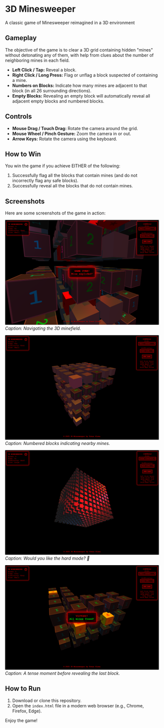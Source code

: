 # 3D Minesweeper

A classic game of Minesweeper reimagined in a 3D environment

## Gameplay

The objective of the game is to clear a 3D grid containing hidden "mines" without detonating any of them, with help from clues about the number of neighboring mines in each field.

- **Left Click / Tap:** Reveal a block.
- **Right Click / Long Press:** Flag or unflag a block suspected of containing a mine.
- **Numbers on Blocks:** Indicate how many mines are adjacent to that block (in all 26 surrounding directions).
- **Empty Blocks:** Revealing an empty block will automatically reveal all adjacent empty blocks and numbered blocks.

## Controls

- **Mouse Drag / Touch Drag:** Rotate the camera around the grid.
- **Mouse Wheel / Pinch Gesture:** Zoom the camera in or out.
- **Arrow Keys:** Rotate the camera using the keyboard.

## How to Win

You win the game if you achieve EITHER of the following:

1.  Successfully flag all the blocks that contain mines (and do not incorrectly flag any safe blocks).
2.  Successfully reveal all the blocks that do not contain mines.

## Screenshots

Here are some screenshots of the game in action:

![Gameplay Screenshot 1](screenshots/gameplay1.png)
_Caption: Navigating the 3D minefield._

![Gameplay Screenshot 2](screenshots/gameplay2.png)
_Caption: Numbered blocks indicating nearby mines._

![Gameplay Screenshot 3](screenshots/gameplay3.png)
_Caption: Would you like the hard mode? 💪_

![Gameplay Screenshot 4](screenshots/gameplay4.png)
_Caption: A tense moment before revealing the last block._

## How to Run

1.  Download or clone this repository.
2.  Open the `index.html` file in a modern web browser (e.g., Chrome, Firefox, Edge).

Enjoy the game!